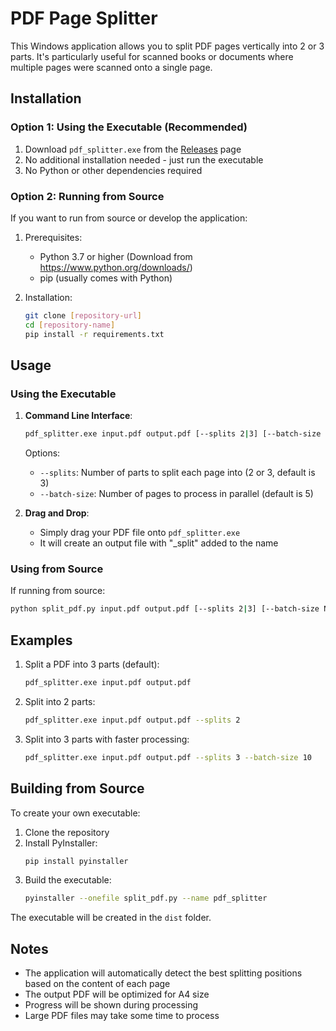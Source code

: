 # PDF Page Splitter

This Windows application allows you to split PDF pages vertically into 2 or 3 parts. It's particularly useful for scanned books or documents where multiple pages were scanned onto a single page.

## Installation

### Option 1: Using the Executable (Recommended)

1. Download `pdf_splitter.exe` from the [Releases](../../releases) page
2. No additional installation needed - just run the executable
3. No Python or other dependencies required

### Option 2: Running from Source

If you want to run from source or develop the application:

1. Prerequisites:
   - Python 3.7 or higher (Download from https://www.python.org/downloads/)
   - pip (usually comes with Python)

2. Installation:
   ```bash
   git clone [repository-url]
   cd [repository-name]
   pip install -r requirements.txt
   ```

## Usage

### Using the Executable

1. **Command Line Interface**:
   ```bash
   pdf_splitter.exe input.pdf output.pdf [--splits 2|3] [--batch-size NUMBER]
   ```

   Options:
   - `--splits`: Number of parts to split each page into (2 or 3, default is 3)
   - `--batch-size`: Number of pages to process in parallel (default is 5)

2. **Drag and Drop**:
   - Simply drag your PDF file onto `pdf_splitter.exe`
   - It will create an output file with "_split" added to the name

### Using from Source

If running from source:
```bash
python split_pdf.py input.pdf output.pdf [--splits 2|3] [--batch-size NUMBER]
```

## Examples

1. Split a PDF into 3 parts (default):
   ```bash
   pdf_splitter.exe input.pdf output.pdf
   ```

2. Split into 2 parts:
   ```bash
   pdf_splitter.exe input.pdf output.pdf --splits 2
   ```

3. Split into 3 parts with faster processing:
   ```bash
   pdf_splitter.exe input.pdf output.pdf --splits 3 --batch-size 10
   ```

## Building from Source

To create your own executable:

1. Clone the repository
2. Install PyInstaller:
   ```bash
   pip install pyinstaller
   ```
3. Build the executable:
   ```bash
   pyinstaller --onefile split_pdf.py --name pdf_splitter
   ```
   
The executable will be created in the `dist` folder.

## Notes

- The application will automatically detect the best splitting positions based on the content of each page
- The output PDF will be optimized for A4 size
- Progress will be shown during processing
- Large PDF files may take some time to process

